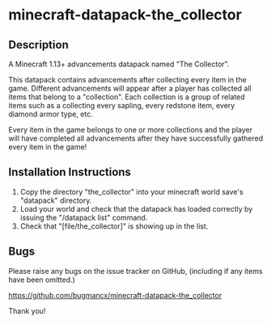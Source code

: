 # minecraft-datapack-the_collector

## Description

A Minecraft 1.13+ advancements datapack named "The Collector".

This datapack contains advancements after collecting every item in the game. Different advancements will appear after a player has collected all items that belong to a "collection". Each collection is a group of related items such as a collecting every sapling, every redstone item, every diamond armor type, etc.

Every item in the game belongs to one or more collections and the player will have completed all advancements after they have successfully gathered every item in the game!


## Installation Instructions

1. Copy the directory "the_collector" into your minecraft world save's "datapack" directory.
2. Load your world and check that the datapack has loaded correctly by issuing the "/datapack list" command.
3. Check that "[file/the_collector]" is showing up in the list.

## Bugs

Please raise any bugs on the issue tracker on GitHub, (including if any items have been omitted.)

https://github.com/bugmancx/minecraft-datapack-the_collector


Thank you!
